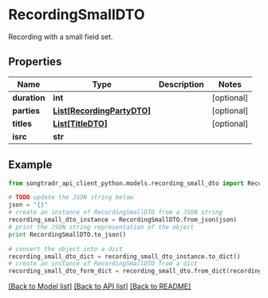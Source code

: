 # RecordingSmallDTO

Recording with a small field set.

## Properties
Name | Type | Description | Notes
------------ | ------------- | ------------- | -------------
**duration** | **int** |  | [optional] 
**parties** | [**List[RecordingPartyDTO]**](RecordingPartyDTO.md) |  | [optional] 
**titles** | [**List[TitleDTO]**](TitleDTO.md) |  | [optional] 
**isrc** | **str** |  | 

## Example

```python
from songtradr_api_client_python.models.recording_small_dto import RecordingSmallDTO

# TODO update the JSON string below
json = "{}"
# create an instance of RecordingSmallDTO from a JSON string
recording_small_dto_instance = RecordingSmallDTO.from_json(json)
# print the JSON string representation of the object
print RecordingSmallDTO.to_json()

# convert the object into a dict
recording_small_dto_dict = recording_small_dto_instance.to_dict()
# create an instance of RecordingSmallDTO from a dict
recording_small_dto_form_dict = recording_small_dto.from_dict(recording_small_dto_dict)
```
[[Back to Model list]](../README.md#documentation-for-models) [[Back to API list]](../README.md#documentation-for-api-endpoints) [[Back to README]](../README.md)


